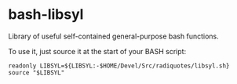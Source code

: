 # bash-libsyl

Library of useful self-contained general-purpose bash functions.

To use it, just source it at the start of your BASH script:

	readonly LIBSYL=${LIBSYL:-$HOME/Devel/Src/radiquotes/libsyl.sh}
	source "$LIBSYL"

